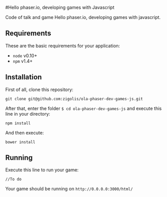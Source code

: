 #Hello phaser.io, developing games with Javascript

Code of talk and game Hello phaser.io, developing games with javascript.

## Requirements

These are the basic requirements for your application:

* ```node``` v0.10+
* ```npm```  v1.4+

## Installation

First of all, clone this repository:

	git clone git@github.com:zigolis/ola-phaser-dev-games-js.git

After that, enter the folder ```$ cd ola-phaser-dev-games-js``` and execute this line in your directory:

    npm install

And then execute:

    bower install

## Running

Execute this line to run your game:

    //To do
    
Your game should be running on ```http://0.0.0.0:3000/html/```